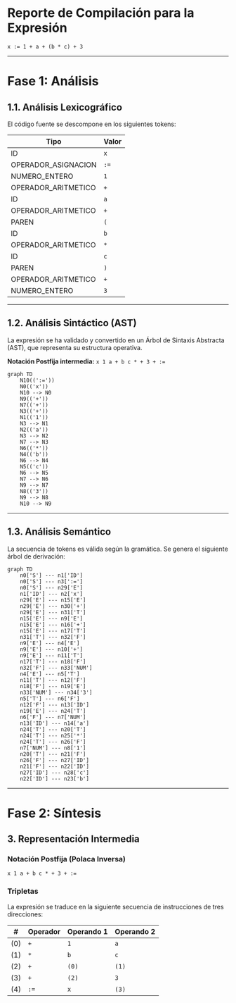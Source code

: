 # Reporte de Compilación para la Expresión

`x := 1 + a + (b * c) + 3`

---

# Fase 1: Análisis
## 1.1. Análisis Lexicográfico

El código fuente se descompone en los siguientes tokens:

| Tipo                    | Valor         |
|-------------------------|---------------|
| ID                      | `x`      |
| OPERADOR_ASIGNACION     | `:=`      |
| NUMERO_ENTERO           | `1`      |
| OPERADOR_ARITMETICO     | `+`      |
| ID                      | `a`      |
| OPERADOR_ARITMETICO     | `+`      |
| PAREN                   | `(`      |
| ID                      | `b`      |
| OPERADOR_ARITMETICO     | `*`      |
| ID                      | `c`      |
| PAREN                   | `)`      |
| OPERADOR_ARITMETICO     | `+`      |
| NUMERO_ENTERO           | `3`      |

---
## 1.2. Análisis Sintáctico (AST)

La expresión se ha validado y convertido en un Árbol de Sintaxis Abstracta (AST), que representa su estructura operativa.

**Notación Postfija intermedia:** `x 1 a + b c * + 3 + :=`

```mermaid
graph TD
    N10((':='))
    N0(('x'))
    N10 --> N0
    N9(('+'))
    N7(('+'))
    N3(('+'))
    N1(('1'))
    N3 --> N1
    N2(('a'))
    N3 --> N2
    N7 --> N3
    N6(('*'))
    N4(('b'))
    N6 --> N4
    N5(('c'))
    N6 --> N5
    N7 --> N6
    N9 --> N7
    N8(('3'))
    N9 --> N8
    N10 --> N9
```

---
## 1.3. Análisis Semántico

La secuencia de tokens es válida según la gramática. Se genera el siguiente árbol de derivación:

```mermaid
graph TD
    n0['S'] --- n1['ID']
    n0['S'] --- n3[':=']
    n0['S'] --- n29['E']
    n1['ID'] --- n2['x']
    n29['E'] --- n15['E']
    n29['E'] --- n30['+']
    n29['E'] --- n31['T']
    n15['E'] --- n9['E']
    n15['E'] --- n16['+']
    n15['E'] --- n17['T']
    n31['T'] --- n32['F']
    n9['E'] --- n4['E']
    n9['E'] --- n10['+']
    n9['E'] --- n11['T']
    n17['T'] --- n18['F']
    n32['F'] --- n33['NUM']
    n4['E'] --- n5['T']
    n11['T'] --- n12['F']
    n18['F'] --- n19['E']
    n33['NUM'] --- n34['3']
    n5['T'] --- n6['F']
    n12['F'] --- n13['ID']
    n19['E'] --- n24['T']
    n6['F'] --- n7['NUM']
    n13['ID'] --- n14['a']
    n24['T'] --- n20['T']
    n24['T'] --- n25['*']
    n24['T'] --- n26['F']
    n7['NUM'] --- n8['1']
    n20['T'] --- n21['F']
    n26['F'] --- n27['ID']
    n21['F'] --- n22['ID']
    n27['ID'] --- n28['c']
    n22['ID'] --- n23['b']
```

---

# Fase 2: Síntesis
## 3. Representación Intermedia

### Notación Postfija (Polaca Inversa)
`x 1 a + b c * + 3 + :=`

### Tripletas
La expresión se traduce en la siguiente secuencia de instrucciones de tres direcciones:

| # | Operador | Operando 1 | Operando 2 |
|---|----------|------------|------------|
|(0)| `+`     | `1`     | `a`     |
|(1)| `*`     | `b`     | `c`     |
|(2)| `+`     | `(0)`     | `(1)`     |
|(3)| `+`     | `(2)`     | `3`     |
|(4)| `:=`     | `x`     | `(3)`     |
